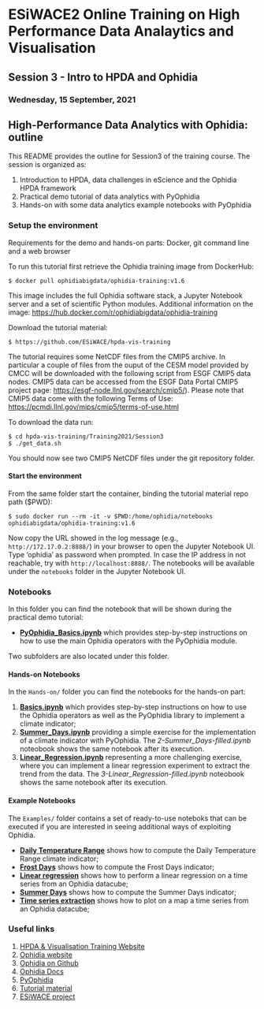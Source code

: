 # ESiWACE2 Online Training on High Performance Data Analaytics and Visualisation

## Session 3 - Intro to HPDA and Ophidia

### Wednesday, 15 September, 2021

## High-Performance Data Analytics with Ophidia: outline

This README provides the outline for Session3 of the training course. The session is organized as:

1. Introduction to HPDA, data challenges in eScience and the Ophidia HPDA framework
2. Practical demo tutorial of data analytics with PyOphidia
3. Hands-on with some data analytics example notebooks with PyOphidia

### Setup the environment

Requirements for the demo and hands-on parts: Docker, git command line and a web browser 

To run this tutorial first retrieve the Ophidia training image from DockerHub:

```
$ docker pull ophidiabigdata/ophidia-training:v1.6
```

This image includes the full Ophidia software stack, a Jupyter Notebook server and a set of scientific Python modules. Additional information on the image: https://hub.docker.com/r/ophidiabigdata/ophidia-training

Download the tutorial material:

```
$ https://github.com/ESiWACE/hpda-vis-training
```

The tutorial requires some NetCDF files from the CMIP5 archive. In particular a couple of files from the ouput of the CESM model provided by CMCC will be downloaded with the following script from ESGF CMIP5 data nodes. CMIP5 data can be accessed from the ESGF Data Portal CMIP5 project page: https://esgf-node.llnl.gov/search/cmip5/). Please note that CMIP5 data come with the following Terms of Use: https://pcmdi.llnl.gov/mips/cmip5/terms-of-use.html 

To download the data run:

```
$ cd hpda-vis-training/Training2021/Session3
$ ./get_data.sh
```

You should now see two CMIP5 NetCDF files under the git repository folder. 

#### Start the environment

From the same folder start the container, binding the tutorial material repo path ($PWD): 

```
$ sudo docker run --rm -it -v $PWD:/home/ophidia/notebooks ophidiabigdata/ophidia-training:v1.6
```

Now copy the URL showed in the log message (e.g., `http://172.17.0.2:8888/`) in your browser to open the Jupyter Notebook UI. Type ‘ophidia’ as password when prompted. In case the IP address in not reachable, try with `http://localhost:8888/`. The notebooks will be available under the ```notebooks``` folder in the Jupyter Notebook UI.

### Notebooks

In this folder you can find the notebook that will be shown during the practical demo tutorial:

- [**PyOphidia_Basics.ipynb**](./PyOphidia_Basics.ipynb) which provides step-by-step instructions on how to use the main Ophidia operators with the PyOphidia module.

Two subfolders are also located under this folder. 

#### Hands-on Notebooks

In the ```Hands-on/``` folder you can find the notebooks for the hands-on part:

1. [**Basics.ipynb**](./Hands-on/1-Basics.ipynb) which provides step-by-step instructions on how to use the Ophidia operators as well as the PyOphidia library to implement a climate indicator; 
2. [**Summer_Days.ipynb**](./Hands-on/2-Summer_Days.ipynb) providing a simple exercise for the implementation of a climate indicator with PyOphidia. The *2-Summer_Days-filled.ipynb* noteobook shows the same notebook after its execution.
3. [**Linear_Regression.ipynb**](./Hands-on/3-Linear_Regression.ipynb) representing a more challenging exercise, where you can implement a linear regression experiment to extract the trend from the data.  The *3-Linear_Regression-filled.ipynb* noteobook shows the same notebook after its execution.

#### Example Notebooks

The ```Examples/``` folder contains a set of ready-to-use noteboks that can be executed if you are interested in seeing additional ways of exploiting Ophidia.

- [**Daily Temperature Range**](./Examples/Daily_Temperature_Range.ipynb) shows how to compute the Daily Temperature Range climate indicator;
- [**Frost Days**](./Examples/Frost_Days.ipynb) shows how to compute the Frost Days indicator;
- [**Linear regression**](./Examples/Linear_regression.ipynb) shows how to perform a linear regression on a time series from an Ophidia datacube;
- [**Summer Days**](./Examples/Summer_Days.ipynb) shows how to compute the Summer Days indicator;
- [**Time series extraction**](./Examples/Time_series_extraction.ipynb) shows how to plot on a map a time series from an Ophidia datacube;

### Useful links

1. [HPDA & Visualisation Training Website](https://www.esiwace.eu/events/training-on-high-performance-data-analytics-and-visualisation-in-september-2021)
2. [Ophidia website](http://ophidia.cmcc.it/)
3. [Ophidia on Github](https://github.com/OphidiaBigData)
4. [Ophidia Docs](http://ophidia.cmcc.it/documentation/)
5. [PyOphidia](https://github.com/OphidiaBigData/PyOphidia/)
6. [Tutorial material](https://github.com/ESiWACE/hpda-vis-training/tree/master/Training2021)
7. [ESiWACE project](https://www.esiwace.eu/)
